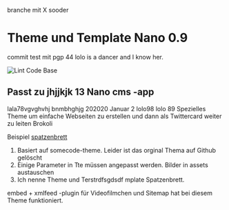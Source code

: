 branche mit X sooder

# Theme und Template Nano 0.9
commit test mit pgp 44
lolo is a dancer and I know her.

![Lint Code Base](https://github.com/dewomser/test-git/workflows/Lint%20Code%20Base/badge.svg?event=push)


## Passt zu jhjjkjk 13 Nano cms -app 
lala78vgvghvhj bnmbhghjg 202020 Januar 2 lolo98 lolo 89
Spezielles Theme um einfache Webseiten zu erstellen  und dann als Twittercard weiter zu leiten Brokoli

Beispiel [spatzenbrett](https://spatzenbrett.untergang.de)

1. Basiert auf somecode-theme. Leider ist das orginal Thema auf Github gelöscht
2. Einige Parameter in Tte müssen angepasst werden. Bilder in assets austauschen
3. Ich nenne Theme und Terstrdfsgdsdf mplate Spatzenbrett.

embed + xmlfeed -plugin für Videofilmchen und Sitemap hat bei diesem Theme funktioniert.
